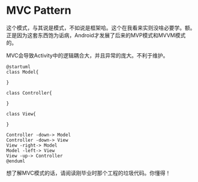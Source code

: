 # MVC Pattern
这个模式，与其说是模式，不如说是框架哈。这个在我看来实则没啥必要学。额。正是因为这套东西饱为诟病，Android才发展了后来的MVP模式和MVVM模式的。

MVC会导致Activity中的逻辑耦合大，并且异常的庞大。不利于维护。

```puml
@startuml
class Model{

}

class Controller{

}

class View{

}

Controller -down-> Model
Controller -down-> View
View -right-> Model
Model -left-> View
View -up-> Controller
@enduml 
```

想了解MVC模式的话，请阅读刚毕业时那个工程的垃圾代码。你懂得！